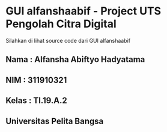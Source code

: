 # GUI alfanshaabif - Project UTS Pengolah Citra Digital

Silahkan di lihat source code dari GUI alfanshaabif

## Nama  : Alfansha Abiftyo Hadyatama
## NIM   : 311910321
## Kelas : TI.19.A.2
## Universitas Pelita Bangsa
